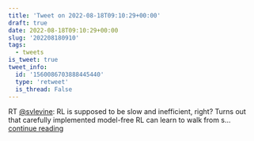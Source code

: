 ```yaml
---
title: 'Tweet on 2022-08-18T09:10:29+00:00'
draft: true
date: 2022-08-18T09:10:29+00:00
slug: '202208180910'
tags:
  - tweets
is_tweet: true
tweet_info:
  id: '1560086703888445440'
  type: 'retweet'
  is_thread: False
---
```




RT [@svlevine](https://x.com/svlevine): RL is supposed to be slow and inefficient, right? Turns out that carefully implemented model-free RL can learn to walk from s… [continue reading](https://x.com/sytelus/status/1560086703888445440)
